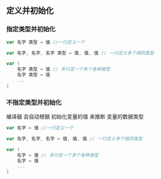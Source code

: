 ##  定义并初始化

###   指定类型并初始化 
```go
var 名字 类型 = 值 //一行定义一个
```
```go
var 名字, 名字, 名字 类型 = 值, 值, 值 // 一行定义多个相同类型
```
```go
var (
	名字 类型 = 值 // 多行定一个多个各种类型
	名字 类型 = 值
	...
)
```



###   不指定类型并初始化
编译器 会自动根据 初始化变量的值 来推断 变量的数据类型
```go
var 名字 = 值 //一行定义一个
```
```go
var 名字, 名字, 名字 = 值, 值, 值 // 一行定义多个相同类型
```
```go
var (
	名字 = 值 // 多行定一个多个各种类型
	名字 = 值
	...
)
```
